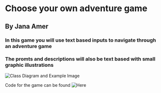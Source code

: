 # Choose your own adventure game
## By Jana Amer


### In this game you will use text based inputs to navigate through an adventure game
### The promts and descriptions will also be text based with small graphic illustrations
![Class Diagram and Example Image](https://user-images.githubusercontent.com/70330843/116833233-4c074400-ab75-11eb-982c-7d3980e85050.png)


Code for the game can be found ![Here](https://github.com/JanaAmer/ProgrammingPortfolio1B/tree/gh-pages/src/FinalProject)
